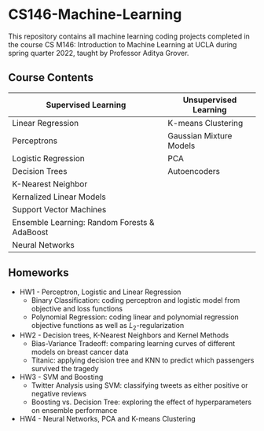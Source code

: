 # CS146-Machine-Learning

This repository contains all machine learning coding projects completed in the course CS M146: Introduction to Machine Learning at UCLA during spring quarter 2022, taught by Professor Aditya Grover.

## Course Contents
| Supervised Learning  | Unsupervised Learning |
| ------------- | ------------- |
| Linear Regression  | K-means Clustering  |
| Perceptrons  | Gaussian Mixture Models  |
| Logistic Regression  | PCA  |
| Decision Trees  | Autoencoders  |
| K-Nearest Neighbor  |   |
| Kernalized Linear Models  |   |
| Support Vector Machines  |   |
| Ensemble Learning: Random Forests & AdaBoost  |   |
| Neural Networks  |   |

## Homeworks
- HW1 - Perceptron, Logistic and Linear Regression
  - Binary Classification: coding perceptron and logistic model from objective and loss functions
  - Polynomial Regression: coding linear and polynomial regression objective functions as well as $L_2$-regularization
- HW2 - Decision trees, K-Nearest Neighbors and Kernel Methods
  - Bias-Variance Tradeoff: comparing learning curves of different models on breast cancer data
  - Titanic: applying decision tree and KNN to predict which passengers survived the tragedy
- HW3 - SVM and Boosting
  - Twitter Analysis using SVM: classifying tweets as either positive or negative reviews
  - Boosting vs. Decision Tree: exploring the effect of hyperparameters on ensemble performance 
- HW4 - Neural Networks, PCA and K-means Clustering
